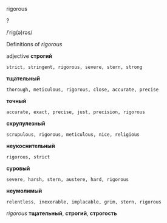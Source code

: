 rigorous

?

/ˈriɡ(ə)rəs/

Definitions of _rigorous_

adjective
**строгий**

    strict, stringent, rigorous, severe, stern, strong
**тщательный**

    thorough, meticulous, rigorous, close, accurate, precise
**точный**

    accurate, exact, precise, just, precision, rigorous
**скрупулезный**

    scrupulous, rigorous, meticulous, nice, religious
**неукоснительный**

    rigorous, strict
**суровый**

    severe, harsh, stern, austere, hard, rigorous
**неумолимый**

    relentless, inexorable, implacable, grim, stern, rigorous

_rigorous_
**тщательный**, **строгий**, **строгость**